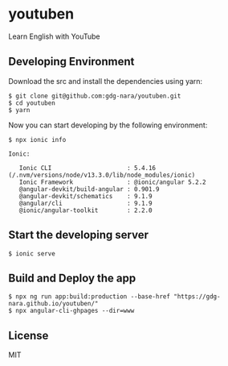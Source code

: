 # youtuben

Learn English with YouTube

## Developing Environment

Download the src and install the dependencies using yarn:

```
$ git clone git@github.com:gdg-nara/youtuben.git
$ cd youtuben
$ yarn
```

Now you can start developing by the following environment:

```
$ npx ionic info     

Ionic:

   Ionic CLI                     : 5.4.16 (/.nvm/versions/node/v13.3.0/lib/node_modules/ionic)
   Ionic Framework               : @ionic/angular 5.2.2
   @angular-devkit/build-angular : 0.901.9
   @angular-devkit/schematics    : 9.1.9
   @angular/cli                  : 9.1.9
   @ionic/angular-toolkit        : 2.2.0
```

## Start the developing server

```
$ ionic serve
```

## Build and Deploy the app

```
$ npx ng run app:build:production --base-href "https://gdg-nara.github.io/youtuben/"
$ npx angular-cli-ghpages --dir=www
```

## License

MIT
